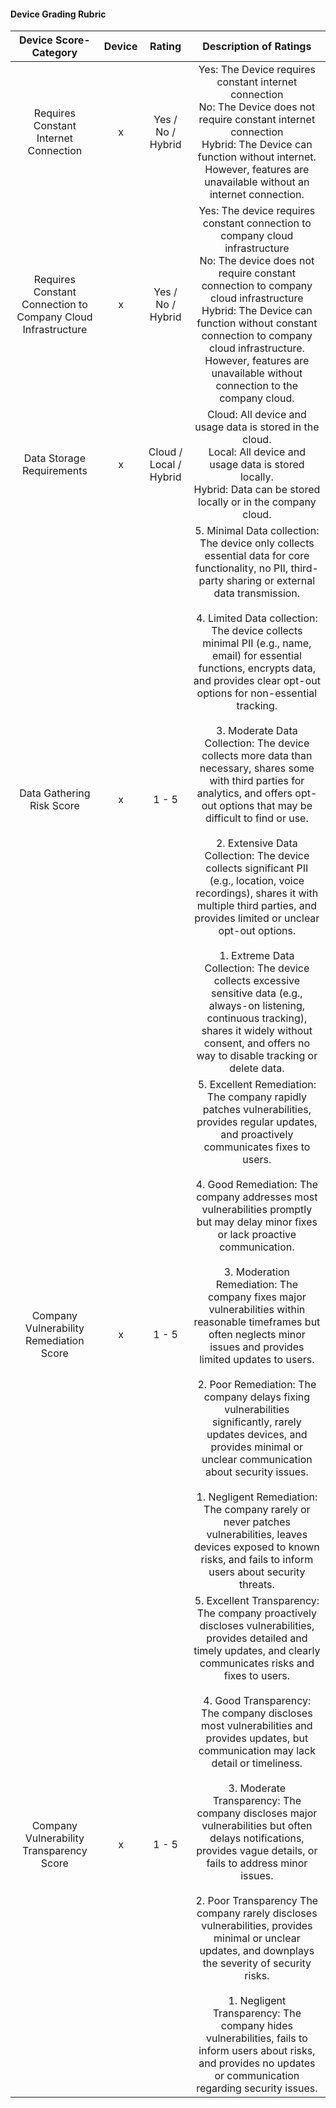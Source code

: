 
#### Device Grading Rubric
| Device Score-Category | Device |  Rating | Description of Ratings | 
| :---: | :---: | :---: | :---: | 
| Requires Constant Internet Connection | x | Yes / No / Hybrid | Yes: The Device requires constant internet connection <br>No: The Device does not require constant internet connection <br>Hybrid: The Device can function without internet. However, features are unavailable without an internet connection. |
| Requires Constant Connection to Company Cloud Infrastructure | x | Yes / No / Hybrid | Yes: The device requires constant connection to company cloud infrastructure <br>No: The device does not require constant connection to company cloud infrastructure <br>Hybrid: The Device can function without constant connection to company cloud infrastructure. However, features are unavailable without connection to the company cloud.  |
| Data Storage Requirements | x | Cloud / Local / Hybrid | Cloud: All device and usage data is stored in the cloud.<br>Local: All device and usage data is stored locally.<br>Hybrid: Data can be stored locally or in the company cloud. |
| Data Gathering Risk Score | x | 1 - 5 | 5. Minimal Data collection: The device only collects essential data for core functionality, no PII, third-party sharing or external data transmission.<br><br> 4. Limited Data collection: The device collects minimal PII (e.g., name, email) for essential functions, encrypts data, and provides clear opt-out options for non-essential tracking.<br><br> 3. Moderate Data Collection: The device collects more data than necessary, shares some with third parties for analytics, and offers opt-out options that may be difficult to find or use.<br><br> 2. Extensive Data Collection: The device collects significant PII (e.g., location, voice recordings), shares it with multiple third parties, and provides limited or unclear opt-out options.<br><br> 1. Extreme Data Collection: The device collects excessive sensitive data (e.g., always-on listening, continuous tracking), shares it widely without consent, and offers no way to disable tracking or delete data. |
| Company Vulnerability Remediation Score | x | 1 - 5 | 5. Excellent Remediation: The company rapidly patches vulnerabilities, provides regular updates, and proactively communicates fixes to users.<br><br> 4. Good Remediation: The company addresses most vulnerabilities promptly but may delay minor fixes or lack proactive communication.<br><br> 3. Moderation Remediation: The company fixes major vulnerabilities within reasonable timeframes but often neglects minor issues and provides limited updates to users.<br><br> 2. Poor Remediation: The company delays fixing vulnerabilities significantly, rarely updates devices, and provides minimal or unclear communication about security issues.<br><br> 1. Negligent Remediation: The company rarely or never patches vulnerabilities, leaves devices exposed to known risks, and fails to inform users about security threats. |
| Company Vulnerability Transparency Score | x | 1 - 5 | 5. Excellent Transparency: The company proactively discloses vulnerabilities, provides detailed and timely updates, and clearly communicates risks and fixes to users.<br><br> 4. Good Transparency: The company discloses most vulnerabilities and provides updates, but communication may lack detail or timeliness.<br><br> 3. Moderate Transparency: The company discloses major vulnerabilities but often delays notifications, provides vague details, or fails to address minor issues.<br><br> 2. Poor Transparency The company rarely discloses vulnerabilities, provides minimal or unclear updates, and downplays the severity of security risks.<br><br> 1. Negligent Transparency: The company hides vulnerabilities, fails to inform users about risks, and provides no updates or communication regarding security issues. | 
